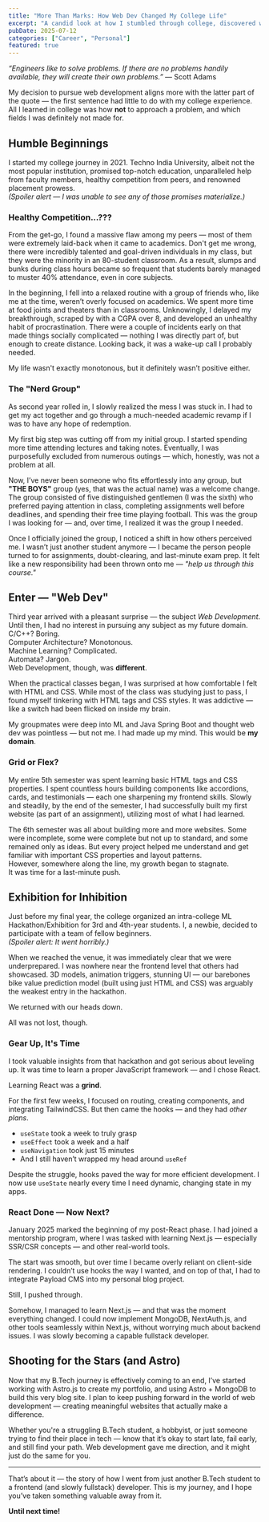 ```yaml
---
title: "More Than Marks: How Web Dev Changed My College Life"
excerpt: "A candid look at how I stumbled through college, discovered web development, and found my way from procrastination to fullstack passion."
pubDate: 2025-07-12
categories: ["Career", "Personal"]
featured: true
---
```


*“Engineers like to solve problems. If there are no problems handily available, they will create their own problems.”* — Scott Adams

My decision to pursue web development aligns more with the latter part of the quote — the first sentence had little to do with my college experience. All I learned in college was how **not** to approach a problem, and which fields I was definitely not made for.

## Humble Beginnings

I started my college journey in 2021. Techno India University, albeit not the most popular institution, promised top-notch education, unparalleled help from faculty members, healthy competition from peers, and renowned placement prowess.  
*(Spoiler alert — I was unable to see any of those promises materialize.)*

### Healthy Competition...???

From the get-go, I found a massive flaw among my peers — most of them were extremely laid-back when it came to academics. Don't get me wrong, there were incredibly talented and goal-driven individuals in my class, but they were the minority in an 80-student classroom. As a result, slumps and bunks during class hours became so frequent that students barely managed to muster 40% attendance, even in core subjects.

In the beginning, I fell into a relaxed routine with a group of friends who, like me at the time, weren’t overly focused on academics. We spent more time at food joints and theaters than in classrooms. Unknowingly, I delayed my breakthrough, scraped by with a CGPA over 8, and developed an unhealthy habit of procrastination. There were a couple of incidents early on that made things socially complicated — nothing I was directly part of, but enough to create distance. Looking back, it was a wake-up call I probably needed.

My life wasn't exactly monotonous, but it definitely wasn’t positive either.

### The "Nerd Group"

As second year rolled in, I slowly realized the mess I was stuck in. I had to get my act together and go through a much-needed academic revamp if I was to have any hope of redemption.

My first big step was cutting off from my initial group. I started spending more time attending lectures and taking notes. Eventually, I was purposefully excluded from numerous outings — which, honestly, was not a problem at all.

Now, I’ve never been someone who fits effortlessly into any group, but **"THE BOYS"** group (yes, that was the actual name) was a welcome change. The group consisted of five distinguished gentlemen (I was the sixth) who preferred paying attention in class, completing assignments well before deadlines, and spending their free time playing football. This was the group I was looking for — and, over time, I realized it was the group I needed.

Once I officially joined the group, I noticed a shift in how others perceived me. I wasn’t just another student anymore — I became the person people turned to for assignments, doubt-clearing, and last-minute exam prep. It felt like a new responsibility had been thrown onto me — *"help us through this course."*

## Enter — "Web Dev"

Third year arrived with a pleasant surprise — the subject *Web Development*. Until then, I had no interest in pursuing any subject as my future domain.  
C/C++? Boring.  
Computer Architecture? Monotonous.  
Machine Learning? Complicated.  
Automata? Jargon.  
Web Development, though, was **different**.

When the practical classes began, I was surprised at how comfortable I felt with HTML and CSS. While most of the class was studying just to pass, I found myself tinkering with HTML tags and CSS styles. It was addictive — like a switch had been flicked on inside my brain.

My groupmates were deep into ML and Java Spring Boot and thought web dev was pointless — but not me. I had made up my mind. This would be **my domain**.

### Grid or Flex?

My entire 5th semester was spent learning basic HTML tags and CSS properties. I spent countless hours building components like accordions, cards, and testimonials — each one sharpening my frontend skills. Slowly and steadily, by the end of the semester, I had successfully built my first website (as part of an assignment), utilizing most of what I had learned.

The 6th semester was all about building more and more websites. Some were incomplete, some were complete but not up to standard, and some remained only as ideas. But every project helped me understand and get familiar with important CSS properties and layout patterns.  
However, somewhere along the line, my growth began to stagnate.  
It was time for a last-minute push.

## Exhibition for Inhibition

Just before my final year, the college organized an intra-college ML Hackathon/Exhibition for 3rd and 4th-year students. I, a newbie, decided to participate with a team of fellow beginners.  
*(Spoiler alert: It went horribly.)*

When we reached the venue, it was immediately clear that we were underprepared. I was nowhere near the frontend level that others had showcased. 3D models, animation triggers, stunning UI — our barebones bike value prediction model (built using just HTML and CSS) was arguably the weakest entry in the hackathon.

We returned with our heads down.

All was not lost, though.

### Gear Up, It's Time

I took valuable insights from that hackathon and got serious about leveling up. It was time to learn a proper JavaScript framework — and I chose React.

Learning React was a **grind**.

For the first few weeks, I focused on routing, creating components, and integrating TailwindCSS. But then came the hooks — and they had *other plans*.

- `useState` took a week to truly grasp  
- `useEffect` took a week and a half  
- `useNavigation` took just 15 minutes  
- And I still haven’t wrapped my head around `useRef`

Despite the struggle, hooks paved the way for more efficient development. I now use `useState` nearly every time I need dynamic, changing state in my apps.

### React Done — Now Next?

January 2025 marked the beginning of my post-React phase. I had joined a mentorship program, where I was tasked with learning Next.js — especially SSR/CSR concepts — and other real-world tools.

The start was smooth, but over time I became overly reliant on client-side rendering. I couldn’t use hooks the way I wanted, and on top of that, I had to integrate Payload CMS into my personal blog project.

Still, I pushed through.

Somehow, I managed to learn Next.js — and that was the moment everything changed. I could now implement MongoDB, NextAuth.js, and other tools seamlessly within Next.js, without worrying much about backend issues. I was slowly becoming a capable fullstack developer.

## Shooting for the Stars (and Astro)

Now that my B.Tech journey is effectively coming to an end, I’ve started working with Astro.js to create my portfolio, and using Astro + MongoDB to build this very blog site. I plan to keep pushing forward in the world of web development — creating meaningful websites that actually make a difference.

Whether you're a struggling B.Tech student, a hobbyist, or just someone trying to find their place in tech — know that it’s okay to start late, fail early, and still find your path. Web development gave me direction, and it might just do the same for you.

---

That’s about it — the story of how I went from just another B.Tech student to a frontend (and slowly fullstack) developer. This is my journey, and I hope you’ve taken something valuable away from it.

**Until next time!**
